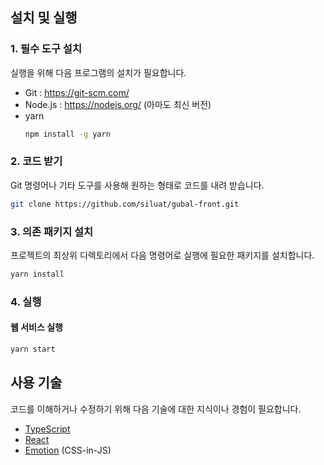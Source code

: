 ## 설치 및 실행

### 1. 필수 도구 설치

실행을 위해 다음 프로그램의 설치가 필요합니다.

- Git : https://git-scm.com/
- Node.js : https://nodejs.org/ (아마도 최신 버전)
- yarn
  ```bash
  npm install -g yarn
  ```

### 2. 코드 받기

Git 명령어나 기타 도구를 사용해 원하는 형태로 코드를 내려 받습니다.

```sh
git clone https://github.com/siluat/gubal-front.git
```

### 3. 의존 패키지 설치

프로젝트의 최상위 디렉토리에서 다음 명령어로 실행에 필요한 패키지를 설치합니다.

```sh
yarn install
```

### 4. 실행

#### 웹 서비스 실행

```sh
yarn start
```

## 사용 기술

코드를 이해하거나 수정하기 위해 다음 기술에 대한 지식이나 경험이 필요합니다.

- [TypeScript](https://www.typescriptlang.org/)
- [React](https://reactjs.org/)
- [Emotion](https://emotion.sh/) (CSS-in-JS)